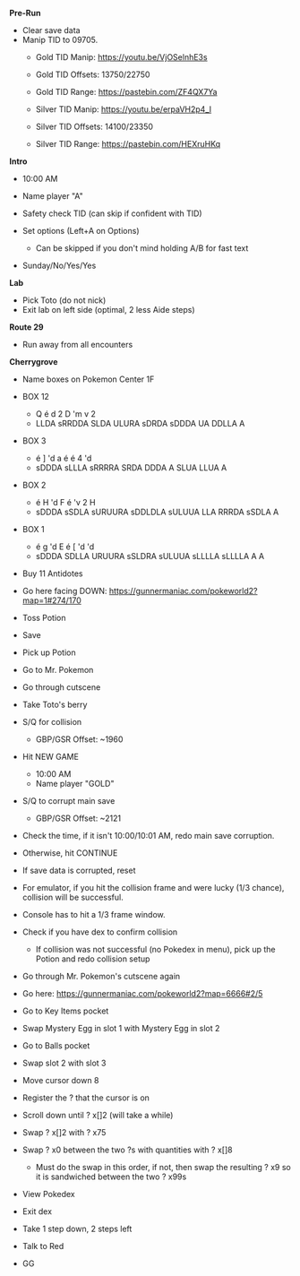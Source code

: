 **Pre-Run**
- Clear save data
- Manip TID to 09705.
	- Gold TID Manip: https://youtu.be/VjOSelnhE3s
	- Gold TID Offsets: 13750/22750
	- Gold TID Range: https://pastebin.com/ZF4QX7Ya

	- Silver TID Manip: https://youtu.be/erpaVH2p4_I
	- Silver TID Offsets: 14100/23350
	- Silver TID Range: https://pastebin.com/HEXruHKq

**Intro**

- 10:00 AM
- Name player "A"

- Safety check TID (can skip if confident with TID)
- Set options (Left+A on Options)
	- Can be skipped if you don't mind holding A/B for fast text
- Sunday/No/Yes/Yes

**Lab**
- Pick Toto (do not nick)
- Exit lab on left side (optimal, 2 less Aide steps)

**Route 29**
- Run away from all encounters

**Cherrygrove**
- Name boxes on Pokemon Center 1F

- BOX 12
	- Q é d 2 D 'm v 2
	- LLDA sRRDDA SLDA ULURA sDRDA sDDDA UA DDLLA A

- BOX 3
	- é ] 'd a é é 4 'd
	- sDDDA sLLLA sRRRRA SRDA DDDA A SLUA LLUA A

- BOX 2
	- é H 'd F é 'v 2 H
	- sDDDA sSDLA sURUURA sDDLDLA sULUUA LLA RRRDA sSDLA A

- BOX 1
	- é g 'd E é [ 'd 'd
	- sDDDA SDLLA URUURA sSLDRA sULUUA sLLLLA sLLLLA A A

- Buy 11 Antidotes
- Go here facing DOWN: https://gunnermaniac.com/pokeworld2?map=1#274/170
- Toss Potion
- Save
- Pick up Potion
- Go to Mr. Pokemon

- Go through cutscene
- Take Toto's berry
- S/Q for collision
	- GBP/GSR Offset: ~1960

- Hit NEW GAME
	- 10:00 AM
	- Name player "GOLD"
	
- S/Q to corrupt main save
	- GBP/GSR Offset: ~2121

- Check the time, if it isn't 10:00/10:01 AM, redo main save corruption.
- Otherwise, hit CONTINUE
- If save data is corrupted, reset
- For emulator, if you hit the collision frame and were lucky (1/3 chance), collision will be successful.
- Console has to hit a 1/3 frame window.

- Check if you have dex to confirm collision
	- If collision was not successful (no Pokedex in menu), pick up the Potion and redo collision setup

- Go through Mr. Pokemon's cutscene again
- Go here: https://gunnermaniac.com/pokeworld2?map=6666#2/5
- Go to Key Items pocket
- Swap Mystery Egg in slot 1 with Mystery Egg in slot 2
- Go to Balls pocket
- Swap slot 2 with slot 3
- Move cursor down 8
- Register the ? that the cursor is on
- Scroll down until ? x[]2 (will take a while)
- Swap ? x[]2 with ? x75
- Swap ? x0 between the two ?s with quantities with ? x[]8
	- Must do the swap in this order, if not, then swap the resulting ? x9 so it is sandwiched between the two ? x99s
- View Pokedex
- Exit dex
- Take 1 step down, 2 steps left
- Talk to Red
- GG
